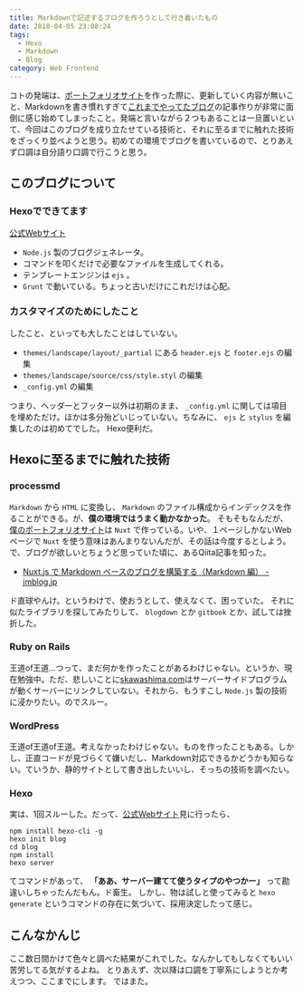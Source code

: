 ```yaml
---
title: Markdownで記述するブログを作ろうとして行き着いたもの
date: 2018-04-05 23:08:24
tags:
  - Hexo
  - Markdown
  - Blog
category: Web Frontend
---
```


コトの発端は、[ポートフォリオサイト](http://skawashima.com)を作った際に、更新していく内容が無いこと、Markdownを書き慣れすぎて[これまでやってたブログ](http://by-sk.blog.jp/)の記事作りが非常に面倒に感じ始めてしまったこと。発端と言いながら２つもあることは一旦置いといて、今回はこのブログを成り立たせている技術と、それに至るまでに触れた技術をざっくり並べようと思う。初めての環境でブログを書いているので、とりあえず口調は自分語り口調で行こうと思う。

## このブログについて

### Hexoでできてます

[公式Webサイト](https://hexo.io/)

- `Node.js` 製のブログジェネレータ。
- コマンドを叩くだけで必要なファイルを生成してくれる。
- テンプレートエンジンは `ejs` 。
- `Grunt` で動いている。ちょっと古いだけにこれだけは心配。

<!-- more -->

### カスタマイズのためにしたこと

したこと、といっても大したことはしていない。

- `themes/landscape/layout/_partial` にある `header.ejs` と `footer.ejs` の編集
- `themes/landscape/source/css/style.styl` の編集
- `_config.yml` の編集

つまり、ヘッダーとフッター以外は初期のまま、 `_config.yml` に関しては項目を埋めただけ。ほかは多分殆どいじっていない。ちなみに、 `ejs` と `stylus` を編集したのは初めてでした。
Hexo便利だ。

## Hexoに至るまでに触れた技術

### processmd

`Markdown` から `HTML` に変換し、 `Markdown` のファイル構成からインデックスを作ることができる。が、**僕の環境ではうまく動かなかった**。
そもそもなんだが、[僕のポートフォリオサイト](http://skawashima.com)は `Nuxt` で作っている。いや、１ページしかないWebページで `Nuxt` を使う意味はあんまりないんだが、その話は今度するとしよう。で、ブログが欲しいとちょうど思っていた頃に、あるQiita記事を知った。

- [Nuxt.js で Markdown ベースのブログを構築する（Markdown 編） - jmblog.jp](https://jmblog.jp/posts/2018-01-17/build-a-blog-with-nuxtjs-and-markdown-1/)

ド直球やんけ。というわけで、使おうとして、使えなくて、困っていた。
それに似たライブラリを探してみたりして、 `blogdown` とか `gitbook` とか、試しては挫折した。

### Ruby on Rails

王道of王道…つって、まだ何かを作ったことがあるわけじゃない。というか、現在勉強中。ただ、悲しいことに[skawashima.com](http://skawashima.com)はサーバーサイドプログラムが動くサーバーにリンクしていない。それから、もうすこし `Node.js` 製の技術に浸かりたい。のでスルー。

### WordPress

王道of王道of王道。考えなかったわけじゃない。ものを作ったこともある。しかし、正直コードが見づらくて嫌いだし、Markdown対応できるかどうかも知らない。ていうか、静的サイトとして書き出したいいし、そっちの技術を調べたい。

### Hexo

実は、1回スルーした。だって、[公式Webサイト](https://hexo.io/)見に行ったら、

```shell
npm install hexo-cli -g
hexo init blog
cd blog
npm install
hexo server
```

てコマンドがあって、 **「ああ、サーバー建てて使うタイプのやつかー」** って勘違いしちゃったんだもん。ド畜生。
しかし、物は試しと使ってみると `hexo generate` というコマンドの存在に気づいて、採用決定したって感じ。

## こんなかんじ

ここ数日間かけて色々と調べた結果がこれでした。なんかしてもしなくてもいい苦労してる気がするよね。
とりあえず、次以降は口調を丁寧系にしようとか考えつつ、ここまでにします。
ではまた。
